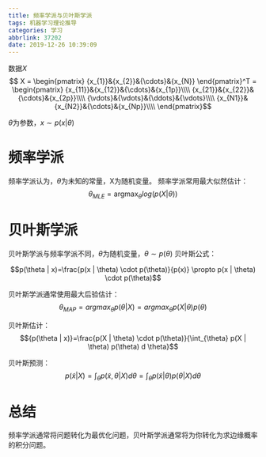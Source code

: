 ```yaml
---
title: 频率学派与贝叶斯学派
tags: 机器学习理论推导
categories: 学习
abbrlink: 37202
date: 2019-12-26 10:39:09
---
```

数据$X$
$$
X = \begin{pmatrix}
{x_{1}}&{x_{2}}&{\cdots}&{x_{N}}
\end{pmatrix}^T 
= \begin{pmatrix}
{x_{11}}&{x_{12}}&{\cdots}&{x_{1p}}\\\\
{x_{21}}&{x_{22}}&{\cdots}&{x_{2p}}\\\\
{\vdots}&{\vdots}&{\ddots}&{\vdots}\\\\
{x_{N1}}&{x_{N2}}&{\cdots}&{x_{Np}}\\\\
\end{pmatrix}$$

$\theta$为参数，$x\sim p(x|\theta)$
# 频率学派
频率学派认为，$\theta$为未知的常量，X为随机变量。
频率学派常用最大似然估计：
$$\theta_{MLE} = \operatorname{argmax}_{\theta} log(p(X|\theta))$$

# 贝叶斯学派
贝叶斯学派与频率学派不同，$\theta$为随机变量，$\theta\sim p(\theta)$
贝叶斯公式：

$$p(\theta | x)=\frac{p(x | \theta) \cdot p(\theta)}{p(x)} \propto p(x | \theta) \cdot p(\theta)$$

贝叶斯学派通常使用最大后验估计：
$$\theta_{MAP} = argmax_{\theta} p(\theta | X)=argmax_{\theta} p(X | \theta)p(\theta)$$

贝叶斯估计：
$${p(\theta | x)}=\frac{p(X | \theta) \cdot p(\theta)}{\int_{\theta} p(X | \theta) p(\theta) d \theta}$$

贝叶斯预测：
$$p(\tilde{x}|X)=\int_{\theta}p(\tilde{x}, \theta | X) d \theta = \int_{\theta} p(\tilde{x} | \theta) {p(\theta | X)} d \theta$$

# 总结
频率学派通常将问题转化为最优化问题，贝叶斯学派通常将为你转化为求边缘概率的积分问题。